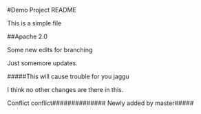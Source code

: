 #Demo Project README

This is a simple file

##Apache 2.0

Some new edits for branching

Just somemore updates.

#####This will cause trouble for you jaggu


I think no other changes are there in this.

Conflict conflict##############
Newly added by master#####
